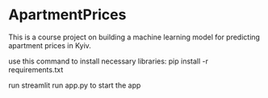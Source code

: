 # ApartmentPrices
This is a course project on building a machine learning model for predicting apartment prices in Kyiv. 


use this command to install necessary libraries:
pip install -r requirements.txt

run streamlit run app.py to start the app